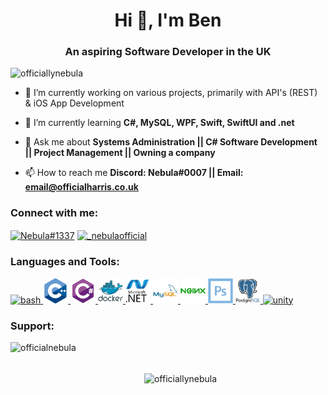 <h1 align="center">Hi 👋, I'm Ben</h1>
<h3 align="center">An aspiring Software Developer in the UK</h3>

<p align="left"> <img src="https://komarev.com/ghpvc/?username=officiallynebula&label=Profile%20views&color=0e75b6&style=flat" alt="officiallynebula" /> </p>

- 🔭 I’m currently working on various projects, primarily with API's (REST) & iOS App Development

- 🌱 I’m currently learning **C#, MySQL, WPF, Swift, SwiftUI and .net**

- 💬 Ask me about **Systems Administration || C# Software Development || Project Management || Owning a company**

- 📫 How to reach me **Discord: Nebula#0007 || Email: email@officialharris.co.uk**

<h3 align="left">Connect with me:</h3>
<p align="left">
<a href="https://discord.gg/Nebula#0007" target="blank"><img align="center" src="https://raw.githubusercontent.com/rahuldkjain/github-profile-readme-generator/master/src/images/icons/Social/discord.svg" alt="Nebula#1337" height="30" width="40" /></a>
  <a href="https://twitter.com/_officialnebula" target="blank"><img align="center" src="https://raw.githubusercontent.com/rahuldkjain/github-profile-readme-generator/master/src/images/icons/Social/twitter.svg" alt="_nebulaofficial" height="30" width="40" /></a>
</p>

<h3 align="left">Languages and Tools:</h3>
<p align="left"> <a href="https://www.gnu.org/software/bash/" target="_blank" rel="noreferrer"> <img src="https://www.vectorlogo.zone/logos/gnu_bash/gnu_bash-icon.svg" alt="bash" width="40" height="40"/> </a> <a href="https://www.w3schools.com/cpp/" target="_blank" rel="noreferrer"> <img src="https://raw.githubusercontent.com/devicons/devicon/master/icons/cplusplus/cplusplus-original.svg" alt="cplusplus" width="40" height="40"/> </a> <a href="https://www.w3schools.com/cs/" target="_blank" rel="noreferrer"> <img src="https://raw.githubusercontent.com/devicons/devicon/master/icons/csharp/csharp-original.svg" alt="csharp" width="40" height="40"/> </a> <a href="https://www.docker.com/" target="_blank" rel="noreferrer"> <img src="https://raw.githubusercontent.com/devicons/devicon/master/icons/docker/docker-original-wordmark.svg" alt="docker" width="40" height="40"/> </a> <a href="https://dotnet.microsoft.com/" target="_blank" rel="noreferrer"> <img src="https://raw.githubusercontent.com/devicons/devicon/master/icons/dot-net/dot-net-original-wordmark.svg" alt="dotnet" width="40" height="40"/> </a> <a href="https://www.mysql.com/" target="_blank" rel="noreferrer"> <img src="https://raw.githubusercontent.com/devicons/devicon/master/icons/mysql/mysql-original-wordmark.svg" alt="mysql" width="40" height="40"/> </a> <a href="https://www.nginx.com" target="_blank" rel="noreferrer"> <img src="https://raw.githubusercontent.com/devicons/devicon/master/icons/nginx/nginx-original.svg" alt="nginx" width="40" height="40"/> </a> <a href="https://www.photoshop.com/en" target="_blank" rel="noreferrer"> <img src="https://raw.githubusercontent.com/devicons/devicon/master/icons/photoshop/photoshop-line.svg" alt="photoshop" width="40" height="40"/> </a> <a href="https://www.postgresql.org" target="_blank" rel="noreferrer"> <img src="https://raw.githubusercontent.com/devicons/devicon/master/icons/postgresql/postgresql-original-wordmark.svg" alt="postgresql" width="40" height="40"/> </a> <a href="https://unity.com/" target="_blank" rel="noreferrer"> <img src="https://www.vectorlogo.zone/logos/unity3d/unity3d-icon.svg" alt="unity" width="40" height="40"/> </a> </p>


<h3 align="left">Support:</h3>
<p><a href="https://www.buymeacoffee.com/officialnebula"> <img align="left" src="https://cdn.buymeacoffee.com/buttons/v2/default-yellow.png" height="50" width="210" alt="officialnebula" /></a></p><br><br>


<p>&nbsp;<img align="center" src="https://github-readme-stats.vercel.app/api?username=officiallynebula&show_icons=true&locale=en" alt="officiallynebula" /></p>

